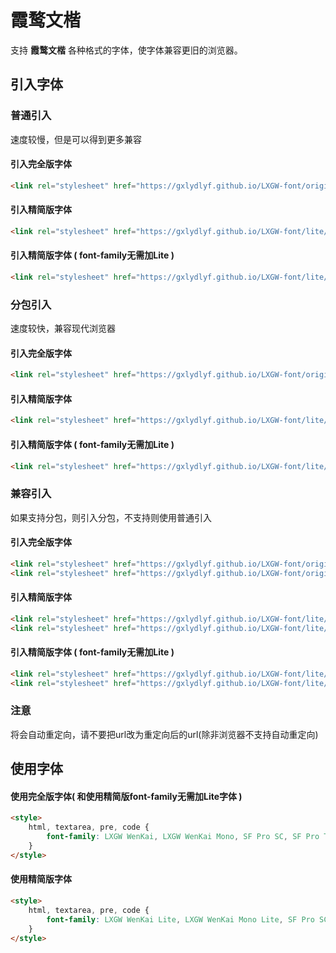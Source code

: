 # 霞鹜文楷

支持 **霞鹜文楷** 各种格式的字体，使字体兼容更旧的浏览器。

## 引入字体

### 普通引入
速度较慢，但是可以得到更多兼容

#### 引入完全版字体

```html
<link rel="stylesheet" href="https://gxlydlyf.github.io/LXGW-font/original/font.css">
```

#### 引入精简版字体

```html
<link rel="stylesheet" href="https://gxlydlyf.github.io/LXGW-font/lite/font.css">
```

#### 引入精简版字体 ( font-family无需加Lite )

```html
<link rel="stylesheet" href="https://gxlydlyf.github.io/LXGW-font/lite/font2.css">
```
### 分包引入
速度较快，兼容现代浏览器

#### 引入完全版字体

```html
<link rel="stylesheet" href="https://gxlydlyf.github.io/LXGW-font/original/split/font.css">
```

#### 引入精简版字体

```html
<link rel="stylesheet" href="https://gxlydlyf.github.io/LXGW-font/lite/split/font.css">
```

#### 引入精简版字体 ( font-family无需加Lite )

```html
<link rel="stylesheet" href="https://gxlydlyf.github.io/LXGW-font/lite/split/font2.css">
```
### 兼容引入
如果支持分包，则引入分包，不支持则使用普通引入

#### 引入完全版字体

```html
<link rel="stylesheet" href="https://gxlydlyf.github.io/LXGW-font/original/font.css">
<link rel="stylesheet" href="https://gxlydlyf.github.io/LXGW-font/original/split/font.css">
```

#### 引入精简版字体

```html
<link rel="stylesheet" href="https://gxlydlyf.github.io/LXGW-font/lite/font.css">
<link rel="stylesheet" href="https://gxlydlyf.github.io/LXGW-font/lite/split/font.css">
```

#### 引入精简版字体 ( font-family无需加Lite )

```html
<link rel="stylesheet" href="https://gxlydlyf.github.io/LXGW-font/lite/font2.css">
<link rel="stylesheet" href="https://gxlydlyf.github.io/LXGW-font/lite/split/font2.css">
```
### 注意
将会自动重定向，请不要把url改为重定向后的url(除非浏览器不支持自动重定向)



## 使用字体

#### 使用完全版字体( 和使用精简版font-family无需加Lite字体 )
```html
<style>
    html, textarea, pre, code {
        font-family: LXGW WenKai, LXGW WenKai Mono, SF Pro SC, SF Pro Text, SF Pro Icons, PingFang SC, Helvetica Neue, Helvetica, Arial, sans-serif;
    }
</style>
```

#### 使用精简版字体
```html
<style>
    html, textarea, pre, code {
        font-family: LXGW WenKai Lite, LXGW WenKai Mono Lite, SF Pro SC, SF Pro Text, SF Pro Icons, PingFang SC, Helvetica Neue, Helvetica, Arial, sans-serif;
    }
</style>
```